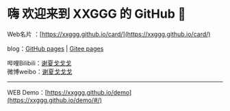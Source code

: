 # 嗨 欢迎来到 XXGGG 的 GitHub 👋

 Web名片 ：[https://xxggg.github.io/card/](https://xxggg.github.io/card/)  
 
 blog：[GitHub pages](https://xxggg.github.io) | [Gitee pages](https://xxggg.gitee.io)   


 哔哩Bilibili：[谢夏戈戈戈](https://space.bilibili.com/5276030)  
 微博weibo：[谢夏戈戈戈](https://weibo.com/u/2472496944)  

---
WEB Demo：[https://xxggg.github.io/demo](https://xxggg.github.io/demo/#/)  

